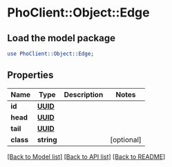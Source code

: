 # PhoClient::Object::Edge

## Load the model package
```perl
use PhoClient::Object::Edge;
```

## Properties
Name | Type | Description | Notes
------------ | ------------- | ------------- | -------------
**id** | [**UUID**](UUID.md) |  | 
**head** | [**UUID**](UUID.md) |  | 
**tail** | [**UUID**](UUID.md) |  | 
**class** | **string** |  | [optional] 

[[Back to Model list]](../README.md#documentation-for-models) [[Back to API list]](../README.md#documentation-for-api-endpoints) [[Back to README]](../README.md)


